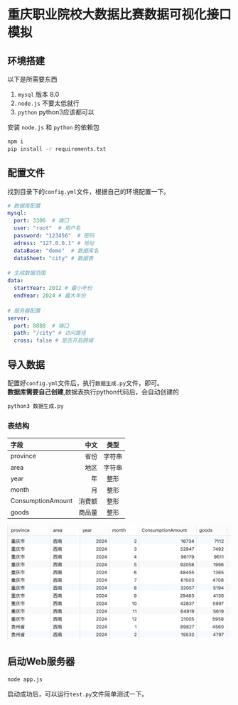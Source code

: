 # 重庆职业院校大数据比赛数据可视化接口模拟

## 环境搭建

以下是所需要东西

1. `mysql` 版本 8.0
2. `node.js` 不要太低就行
3. `python` python3应该都可以

安装 `node.js` 和 `python` 的依赖包
```bash
npm i
pip install -r requirements.txt
```

## 配置文件
找到目录下的`config.yml`文件，根据自己的环境配置一下。
```yml
# 数据库配置
mysql:
  port: 3306  # 端口
  user: "root"  # 用户名
  password: "123456"  # 密码
  adress: "127.0.0.1" # 地址
  dataBase: "demo"  # 数据库名
  dataSheet: "city" # 数据表

# 生成数据范围
data:
  startYear: 2012 # 最小年份
  endYear: 2024 # 最大年份

# 服务器配置
server:
  port: 8888  # 端口
  path: "/city" # 访问路径
  cross: false # 是否开启跨域
```

## 导入数据
配置好`config.yml`文件后，执行`数据生成.py`文件，即可。\
**数据库需要自己创建**,数据表执行python代码后，会自动创建的
```python
python3 数据生成.py
```
### 表结构
| 字段 | 中文 | 类型 |
| :-----| ----: | :----: |
| province | 省份 | 字符串 |
| area | 地区 | 字符串 |
| year | 年 | 整形 |
| month | 月 | 整形 |
| ConsumptionAmount | 消费额 | 整形 |
| goods | 商品量 | 整形 |

![](image/data.png)

## 启动Web服务器
```bash
node app.js
```

启动成功后，可以运行`test.py`文件简单测试一下。
